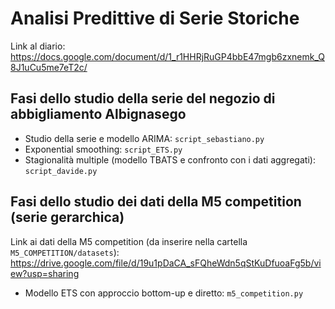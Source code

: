 # Analisi Predittive di Serie Storiche
Link al diario: https://docs.google.com/document/d/1_r1HHRjRuGP4bbE47mgb6zxnemk_Q8J1uCu5me7eT2c/

## Fasi dello studio della serie del negozio di abbigliamento Albignasego
- Studio della serie e modello ARIMA: `script_sebastiano.py`
- Exponential smoothing: `script_ETS.py`
- Stagionalità multiple (modello TBATS e confronto con i dati aggregati): `script_davide.py`


## Fasi dello studio dei dati della M5 competition (serie gerarchica)
Link ai dati della M5 competition (da inserire nella cartella `M5_COMPETITION/datasets`): https://drive.google.com/file/d/19u1pDaCA_sFQheWdn5qStKuDfuoaFg5b/view?usp=sharing
- Modello ETS con approccio bottom-up e diretto: `m5_competition.py`
